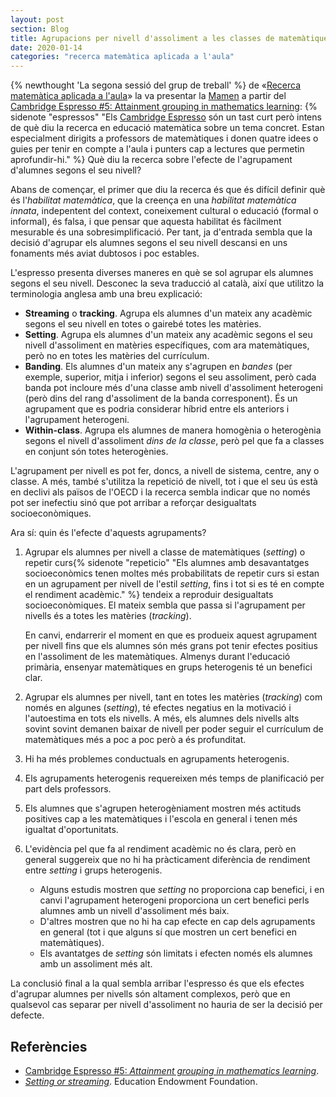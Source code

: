 ```yaml
---
layout: post
section: Blog
title: Agrupacions per nivell d'assoliment a les classes de matemàtiques
date: 2020-01-14
categories: "recerca matemàtica aplicada a l'aula"
---
```


{% newthought 'La segona sessió del grup de treball' %} de
«[Recerca matemàtica aplicada a l'aula](http://mcuquet.github.io/Blog/2019/12/07/Recerca-matem%C3%A0tica-aplicada-a-l'aula)»
la va presentar la [Mamen](https://twitter.com/navio_mamen) a partir del
[Cambridge Espresso #5: Attainment grouping in mathematics learning](https://www.cambridgemaths.org/espresso/view/attainment-grouping-in-mathematics-learning/):
{% sidenote "espressos" "Els [Cambridge Espresso](https://www.cambridgemaths.org/espresso/)
són un tast curt però intens de què diu la recerca en educació matemàtica sobre
un tema concret. Estan especialment dirigits a professors de matemàtiques i
donen quatre idees o guies per tenir en compte a l'aula i punters cap a
lectures que permetin aprofundir-hi." %}
Què diu la recerca sobre l'efecte de l'agrupament d'alumnes segons el
seu nivell?

Abans de començar, el primer que diu la recerca és que és difícil definir què
és l'_habilitat matemàtica_, que la creença en una _habilitat matemàtica
innata_, indepentent del context, coneixement cultural o educació (formal o
informal), és falsa, i que pensar que aquesta habilitat és fàcilment mesurable
és una sobresimplificació. Per tant, ja d'entrada sembla que la decisió
d'agrupar els alumnes segons el seu nivell descansi en uns fonaments més aviat
dubtosos i poc estables.

L'espresso presenta diverses maneres en què se sol agrupar els alumnes segons
el seu nivell. Desconec la seva traducció al català, així que utilitzo la
terminologia anglesa amb una breu explicació:

- **Streaming** o **tracking**. Agrupa els alumnes d'un mateix any acadèmic
  segons el seu nivell en totes o gairebé totes les matèries.
- **Setting**. Agrupa els alumnes d'un mateix any acadèmic segons el seu nivell
  d'assoliment en matèries específiques, com ara matemàtiques, però no en
  totes les matèries del currículum.
- **Banding**. Els alumnes d'un mateix any s'agrupen en _bandes_ (per exemple,
  superior, mitja i inferior) segons el seu assoliment, però cada banda pot
  incloure més d'una classe amb nivell d'assoliment heterogeni (però dins del
  rang d'assoliment de la banda corresponent). És un agrupament que es podria
  considerar híbrid entre els anteriors i l'agrupament heterogeni.
- **Within-class**. Agrupa els alumnes de manera homogènia o heterogènia
  segons el nivell d'assoliment _dins de la classe_, però pel que fa a classes
  en conjunt són totes heterogènies.

L'agrupament per nivell es pot fer, doncs, a nivell de sistema, centre, any o
classe. A més, també s'utilitza la repetició de nivell, tot i que el seu ús
està en declivi als països de l'OECD i la recerca sembla indicar que no només
pot ser inefectiu sinó que pot arribar a reforçar desigualtats
socioeconòmiques.

Ara sí: quin és l'efecte d'aquests agrupaments?

1. Agrupar els alumnes per nivell a classe de matemàtiques (_setting_) o
   repetir curs{% sidenote "repeticio" "Els alumnes amb desavantatges
   socioeconòmics tenen moltes més probabilitats de repetir curs si estan en
   un agrupament per nivell de l'estil _setting_, fins i tot si es té en
   compte el rendiment acadèmic." %} tendeix a reproduir desigualtats
   socioeconòmiques. El mateix sembla que passa si l'agrupament per nivells és
   a totes les matèries (_tracking_).

   En canvi, endarrerir el moment en que es produeix aquest agrupament per
   nivell fins que els alumnes són més grans pot tenir efectes positius en
   l'assoliment de les matemàtiques. Almenys durant l'educació primària,
   ensenyar matemàtiques en grups heterogenis té un benefici clar.

2. Agrupar els alumnes per nivell, tant en totes les matèries (_tracking_) com
   només en algunes (_setting_), té efectes negatius en la motivació i
   l'autoestima en tots els nivells. A més, els alumnes dels nivells alts
   sovint sovint demanen baixar de nivell per poder seguir el currículum de
   matemàtiques més a poc a poc però a és profunditat.

3. Hi ha més problemes conductuals en agrupaments heterogenis.

4. Els agrupaments heterogenis requereixen més temps de planificació per part
   dels professors.

5. Els alumnes que s'agrupen heterogèniament mostren més actituds positives
   cap a les matemàtiques i l'escola en general i tenen més igualtat
   d'oportunitats.

6. L'evidència pel que fa al rendiment acadèmic no és clara, però en general
   suggereix que no hi ha pràcticament diferència de rendiment entre _setting_
   i grups heterogenis.
   - Alguns estudis mostren que _setting_ no proporciona cap benefici, i en
     canvi l'agrupament heterogeni proporciona un cert benefici perls alumnes
     amb un nivell d'assoliment més baix.
   - D'altres mostren que no hi ha cap efecte en cap dels agrupaments en
     general (tot i que alguns sí que mostren un cert benefici en
     matemàtiques).
   - Els avantatges de _setting_ són limitats i efecten només els alumnes amb
     un assoliment més alt.

La conclusió final a la qual sembla arribar l'espresso és que els efectes
d'agrupar alumnes per nivells són altament complexos, però que en qualsevol
cas separar per nivell d'assoliment no hauria de ser la decisió per defecte.

## Referències

- [Cambridge Espresso #5: _Attainment grouping in mathematics learning_](https://www.cambridgemaths.org/espresso/view/attainment-grouping-in-mathematics-learning/).
- _[Setting or streaming](https://educationendowmentfoundation.org.uk/evidence-summaries/teaching-learning-toolkit/setting-or-streaming/)_. Education Endowment Foundation.
